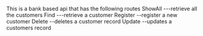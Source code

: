 This is a bank based api that has the following routes
ShowAll ---retrieve all the customers
Find ---retrieve a customer
Register --register a new customer
Delete --deletes a customer record
Update --updates a customers record